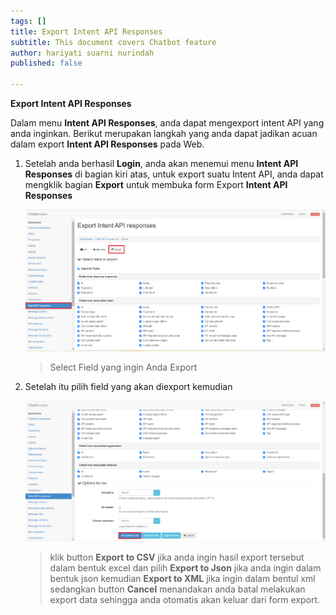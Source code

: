 ```yaml
---
tags: []
title: Export Intent API Responses
subtitle: This document covers Chatbot feature
author: hariyati suarni nurindah
published: false

---
```

**Export Intent API Responses**

Dalam menu **Intent API Responses**, anda dapat mengexport intent API yang anda inginkan. Berikut merupakan langkah yang anda dapat jadikan acuan dalam export **Intent API Responses** pada Web.

1. Setelah anda berhasil **Login**, anda akan menemui menu **Intent API Responses** di bagian kiri atas, untuk export suatu Intent API, anda dapat mengklik bagian **Export** untuk membuka form Export **Intent API Responses**

   ![](/uploads/intentapi4.PNG)

   > Select Field yang ingin Anda Export
2. Setelah itu pilih field yang akan diexport kemudian

   ![](/uploads/intentapi5.PNG)

   > klik button **Export to CSV** jika anda ingin hasil export tersebut dalam bentuk excel dan pilih **Export to Json** jika anda ingin dalam bentuk json kemudian **Export to XML** jika ingin dalam bentul xml sedangkan button **Cancel** menandakan anda batal melakukan export data sehingga anda otomatis akan keluar dari form export.